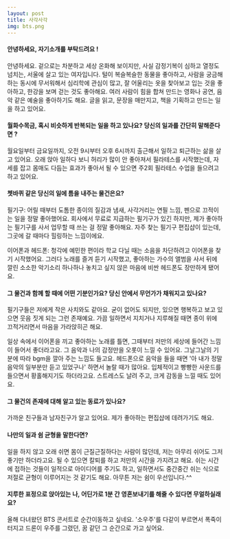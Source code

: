 ```yaml
---
layout: post
title: 사각사각
img: bts.png 
---
```



#### 안녕하세요, 자기소개를 부탁드려요 !
안녕하세요. 겉으로는 차분하고 세상 온화해 보이지만, 사실 감정기복이 심하고 열정도 넘치는, 서울에 살고 있는 여자입니다. 털이 복슬복슬한 동물을 좋아하고, 사람을 궁금해하는 동시에 무서워해서 심리학에 관심이 많고, 잘 어울리는 옷을 찾아보고 입는 것을 좋아하고, 한강을 보며 걷는 것도 좋아해요. 여러 사람이 힘을 합쳐 만드는 영화나 공연, 음악 같은 예술을 좋아하기도 해요. 글을 읽고, 문장을 매만지고, 책을 기획하고 만드는 일을 하고 있어요. 

#### 월화수목금, 혹시 비슷하게 반복되는 일을 하고 있나요? 당신의 일과를 간단히 말해준다면 ?

월요일부터 금요일까지, 오전 9시부터 오후 6시까지 출근해서 일하고 퇴근하는 삶을 살고 있어요. 
오래 앉아 일하다 보니 허리가 많이 안 좋아져서 필라테스를 시작했는데, 자세를 잡고 몸매도 다듬는 효과가 좋아서 될 수 있으면 주2회 필라테스 수업을 들으려고 하고 있어요.

#### 쳇바퀴 같은 당신의 일에 틈을 내주는 물건은요?

필기구: 어릴 때부터 도톰한 종이의 질감과 냄새, 사각거리는 연필 느낌, 펜으로 끄적이는 일을 정말 좋아했어요. 회사에서 무료로 지급하는 필기구가 있긴 하지만, 제가 좋아하는 필기구를 사서 업무할 때 쓰는 걸 정말 좋아해요. 자주 찾는 필기구 편집샵이 있는데, 그곳에 갈 때마다 힐링하는 느낌이에요.

이어폰과 헤드폰: 청각에 예민한 편이라 학교 다닐 때는 소음을 차단하려고 이어폰을 찾기 시작했어요. 그러다 노래를 즐겨 듣기 시작했고, 좋아하는 가수의 앨범을 사서 뒤에 깔린 소소한 악기소리 하나하나 놓치고 싶지 않은 마음에 비싼 헤드폰도 장만하게 됐어요.

#### 그 물건과 함께 할 때에 어떤 기분인가요? 당신 안에서 무언가가 채워지고 있나요?
필기구들은 저에게 작은 사치와도 같아요. 굳이 없어도 되지만, 있으면 행복하고 보고 있으면 웃음 짓게 되는 그런 존재예요. 가끔 일하면서 지치거나 지루해질 때면 종이 위에 끄적거리면서 마음을 가라앉히곤 해요.

일상 속에서 이어폰을 끼고 좋아하는 노래를 틀면, 그때부터 저만의 세상에 들어간 느낌이 들어서 좋더라고요. 그 음악과 나의 감정만을 오롯이 느낄 수 있어요. 그날그날의 기분에 따라 bgm을 깔아 주는 느낌도 들고요. 헤드폰으로 음악을 들을 때면 '아 내가 정말 음악의 일부분만 듣고 있었구나' 하면서 놀랄 때가 많아요. 입체적이고 빵빵한 사운드를 들으면서 황홀해지기도 하더라고요. 스트레스도 날려 주고, 크게 감동을 느낄 때도 있어요.

#### 그 물건의 존재에 대해 알고 있는 동료가 있나요?

가까운 친구들과 남자친구가 알고 있어요. 제가 좋아하는 편집샵에 데려가기도 해요.

#### 나만의 일과 쉼 균형을 말한다면?

일을 하지 않고 오래 쉬면 몸이 근질근질하다는 사람이 많던데, 저는 아무리 쉬어도 그저 좋기만 하더라고요. 될 수 있으면 칼퇴를 하고 저만의 시간을 가지려고 해요. 쉬는 시간에 접하는 것들이 일적으로 아이디어를 주기도 하고, 일하면서도 중간중간 쉬는 식으로 저절로 균형이 이루어지는 것 같기도 해요. 아무튼 저는 쉼이 우선입니다.^^

#### 지루한 표정으로 앉아있는 나, 어딘가로 1분 간 영혼보내기를 해줄 수 있다면 무얼하실래요?

올해 다녀왔던 BTS 콘서트로 순간이동하고 싶네요. '소우주'를 다같이 부르면서 폭죽이 터지고 드론이 우주를 그렸던, 꿈 같던 그 순간으로 가고 싶어요.
